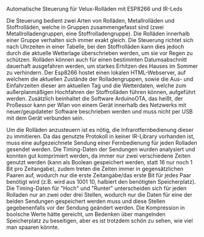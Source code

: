 Automatische Steuerung für Velux-Rolläden mit ESP8266 und IR-Leds

Die Steuerung bedient zwei Arten von Rolläden, Metallrolläden und Stoffrolläden, welche in Gruppen zusammengefasst sind (zwei Metallrolladengruppen, eine Stoffrolladengruppe). Die Rolläden innerhalb einer Gruppe verhalten sich immer exakt gleich.
Die Steuerung richtet sich nach Uhrzeiten in einer Tabelle, bei den Stoffrolläden kann dies jedoch durch die aktuelle Wetterlage überschrieben werden, um sie vor Regen zu schützen. Rolläden können auch für einen bestimmten Datumsabschnitt dauerhaft ausgefahren werden, um starkes Erhitzen des Hauses im Sommer zu verhindern.
Der Esp8266 hostet einen lokalen HTML-Webserver, auf welchem die aktuellen Zustände der Rolladengruppen, sowie die Aus- und Einfahrzeiten dieser am aktuellen Tag und die Wetterdaten, welche zum außerplanmäßigen Hochfahren der Stoffrolläden führen können, aufgeführt werden.
Zusätzlich beinhaltet die Software ArduinoOTA, das heißt, der Proßessor kann per Wlan von einem Gerät innerhalb des Netzwerks mit neuer/geupdateter Software beschrieben werden und muss nicht per USB mit dem Gerät verbunden sein.

Um die Rolläden anzusteuern ist es nötig, die Infrarotfernbedienung dieser zu immitieren. Da das genutzte Protokoll in keiner IR-Library vorhanden ist, muss eine aufgezeichnete Sendung einer Fernbedienung für jeden Rolladen gesendet werden.
Die Timing-Daten der Sendungen wurden analysiert und konnten gut komprimiert werden, da immer nur zwei verschiedene Zeiten genutzt werden (kann als Boolean gespeichert werden, statt 16 nur noch 1 Bit pro Zeitangabe), zudem treten die Zeiten immer in gegensätzlichen Paaren auf, wodurch nur die erste Zeitangabe/das erste Bit für  jedes Paar benötigt wird (z.B. wird aus 1001 10, halbiert den benötigten Speicherplatz). Die Timing-Daten für "Hoch" und "Runter" unterscheiden sich für jeden Rolladen nur an zwei oder drei Stellen, wodurch nur die Daten für eine der beiden Sendungen gespeichert werden muss und diese Stellen gegebenenfalls vor der Sendung geändert werden.
Die Kompression in boolsche Werte hätte gereicht, um Bedenken über mangelnden Speicherplatz zu beseitigen, aber es ist trotzdem schön zu sehen, wie viel man spaaren könnte.
